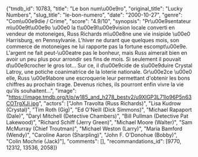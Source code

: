 {"tmdb_id": 10783, "title": "Le bon num\u00e9ro", "original_title": "Lucky Numbers", "slug_title": "le-bon-numero", "date": "2000-10-27", "genre": "Com\u00e9die / Crime", "score": "4.9/10", "synopsis": "Pr\u00e9sentateur m\u00e9t\u00e9o \u00e0 la t\u00e9l\u00e9vision locale converti en vendeur de motoneiges, Russ Richards m\u00e8ne une vie insipide \u00e0 Harrisburg, en Pennsylvanie. L'hiver ne durant que quelques mois, son commerce de motoneiges ne lui rapporte pas la fortune escompt\u00e9e. L'argent ne fait peut-\u00eatre pas le bonheur, mais Russ aimerait bien en avoir un peu plus pour arrondir ses fins de mois. Si seulement il pouvait d\u00e9crocher le gros lot... Sur ce, il d\u00e9cide de s\u00e9duire Crystal Latroy, une potiche coanimatrice de la loterie nationale. Gr\u00e2ce \u00e0 elle, Russ \u00e9labore une escroquerie leur permettant d'obtenir les bons chiffres au prochain tirage. Devenus riches, ils pourront enfin vivre la vie qu'ils souhaitent...", "image": "https://image.tmdb.org/t/p/w185_and_h278_bestv2/u9XlGP3L71lo96P5n63COTrgXJi.jpg", "actors": ["John Travolta (Russ Richards)", "Lisa Kudrow (Crystal)", "Tim Roth (Gig)", "Ed O'Neill (Dick Simmons)", "Michael Rapaport (Dale)", "Daryl Mitchell (Detective Chambers)", "Bill Pullman (Detective Pat Lakewood)", "Richard Schiff (Jerry Green)", "Michael Moore (Walter)", "Sam McMurray (Chief Troutman)", "Michael Weston (Larry)", "Maria Bamford (Wendy)", "Caroline Aaron (Sharpling)", "John F. O'Donohue (Bobby)", "Colin Mochrie (Jack)"], "comments": [], "recommandations_id": [9770, 12312, 13536, 2058]}